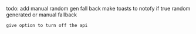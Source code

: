 todo:
 add manual random gen fall back
 make toasts to notofy if true random generated or manual fallback

    give option to turn off the api